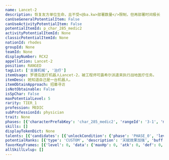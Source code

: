 ```yaml
---
name: Lancet-2
description: 恢复友方单位生命，且不受<@ba.kw>部署数量</>限制，但再部署时间极长
canUseGeneralPotentialItem: False
canUseActivityPotentialItem: False
potentialItemId: p_char_285_medic2
activityPotentialItemId: None
classicPotentialItemId: None
nationId: rhodes
groupId: None
teamId: None
displayNumber: RCX2
appellation: Lancet-2
position: RANGED
tagList: ['支援机械', '治疗']
itemUsage: 罗德岛医疗机器人Lancet-2，被工程师可露希尔派遣来执行战地医疗任务。
itemDesc: 她知道自己是一台机器人。
itemObtainApproach: 招募寻访
isNotObtainable: False
isSpChar: False
maxPotentialLevel: 5
rarity: TIER_1
profession: MEDIC
subProfessionId: physician
trait: None
phases: [{'characterPrefabKey': 'char_285_medic2', 'rangeId': '3-1', 'maxLevel': 30, 'attributesKeyFrames': [{'level': 1, 'data': {'maxHp': 261, 'atk': 42, 'def': 16, 'magicResistance': 0.0, 'cost': 3, 'blockCnt': 1, 'moveSpeed': 1.0, 'attackSpeed': 100.0, 'baseAttackTime': 2.85, 'respawnTime': 200, 'hpRecoveryPerSec': 0.0, 'spRecoveryPerSec': 1.0, 'maxDeployCount': 1, 'maxDeckStackCnt': 0, 'tauntLevel': 0, 'massLevel': 0, 'baseForceLevel': 0, 'stunImmune': False, 'silenceImmune': False, 'sleepImmune': False, 'frozenImmune': False, 'levitateImmune': False}}, {'level': 30, 'data': {'maxHp': 435, 'atk': 70, 'def': 27, 'magicResistance': 0.0, 'cost': 3, 'blockCnt': 1, 'moveSpeed': 1.0, 'attackSpeed': 100.0, 'baseAttackTime': 2.85, 'respawnTime': 200, 'hpRecoveryPerSec': 0.0, 'spRecoveryPerSec': 1.0, 'maxDeployCount': 1, 'maxDeckStackCnt': 0, 'tauntLevel': 0, 'massLevel': 0, 'baseForceLevel': 0, 'stunImmune': False, 'silenceImmune': False, 'sleepImmune': False, 'frozenImmune': False, 'levitateImmune': False}}], 'evolveCost': None}]
skills: []
displayTokenDict: None
talents: [{'candidates': [{'unlockCondition': {'phase': 'PHASE_0', 'level': 1}, 'requiredPotentialRank': 0, 'prefabKey': '1', 'name': '救援喷雾·I', 'description': '部署后立即恢复全场友方单位200点生命', 'rangeId': None, 'blackboard': [{'key': 'value', 'value': 200.0, 'valueStr': None}], 'tokenKey': None}, {'unlockCondition': {'phase': 'PHASE_0', 'level': 1}, 'requiredPotentialRank': 1, 'prefabKey': '1', 'name': '救援喷雾·II', 'description': '部署后立即恢复全场友方单位260点生命', 'rangeId': None, 'blackboard': [{'key': 'value', 'value': 260.0, 'valueStr': None}], 'tokenKey': None}, {'unlockCondition': {'phase': 'PHASE_0', 'level': 1}, 'requiredPotentialRank': 2, 'prefabKey': '1', 'name': '救援喷雾·III', 'description': '部署后立即恢复全场友方单位320点生命', 'rangeId': None, 'blackboard': [{'key': 'value', 'value': 320.0, 'valueStr': None}], 'tokenKey': None}, {'unlockCondition': {'phase': 'PHASE_0', 'level': 1}, 'requiredPotentialRank': 3, 'prefabKey': '1', 'name': '救援喷雾·IV', 'description': '部署后立即恢复全场友方单位380点生命', 'rangeId': None, 'blackboard': [{'key': 'value', 'value': 380.0, 'valueStr': None}], 'tokenKey': None}, {'unlockCondition': {'phase': 'PHASE_0', 'level': 1}, 'requiredPotentialRank': 4, 'prefabKey': '1', 'name': '救援喷雾·V', 'description': '部署后立即恢复全场友方单位440点生命', 'rangeId': None, 'blackboard': [{'key': 'value', 'value': 440.0, 'valueStr': None}], 'tokenKey': None}, {'unlockCondition': {'phase': 'PHASE_0', 'level': 1}, 'requiredPotentialRank': 5, 'prefabKey': '1', 'name': '救援喷雾·VI', 'description': '部署后立即恢复全场友方单位500点生命', 'rangeId': None, 'blackboard': [{'key': 'value', 'value': 500.0, 'valueStr': None}], 'tokenKey': None}]}]
potentialRanks: [{'type': 'CUSTOM', 'description': '天赋效果加强', 'buff': None, 'equivalentCost': None}, {'type': 'CUSTOM', 'description': '天赋效果加强', 'buff': None, 'equivalentCost': None}, {'type': 'CUSTOM', 'description': '天赋效果加强', 'buff': None, 'equivalentCost': None}, {'type': 'CUSTOM', 'description': '天赋效果加强', 'buff': None, 'equivalentCost': None}, {'type': 'CUSTOM', 'description': '天赋效果加强', 'buff': None, 'equivalentCost': None}]
favorKeyFrames: [{'level': 0, 'data': {'maxHp': 0, 'atk': 0, 'def': 0, 'magicResistance': 0.0, 'cost': 0, 'blockCnt': 0, 'moveSpeed': 0.0, 'attackSpeed': 0.0, 'baseAttackTime': 0.0, 'respawnTime': 0, 'hpRecoveryPerSec': 0.0, 'spRecoveryPerSec': 0.0, 'maxDeployCount': 0, 'maxDeckStackCnt': 0, 'tauntLevel': 0, 'massLevel': 0, 'baseForceLevel': 0, 'stunImmune': False, 'silenceImmune': False, 'sleepImmune': False, 'frozenImmune': False, 'levitateImmune': False}}, {'level': 50, 'data': {'maxHp': 100, 'atk': 40, 'def': 0, 'magicResistance': 0.0, 'cost': 0, 'blockCnt': 0, 'moveSpeed': 0.0, 'attackSpeed': 0.0, 'baseAttackTime': 0.0, 'respawnTime': 0, 'hpRecoveryPerSec': 0.0, 'spRecoveryPerSec': 0.0, 'maxDeployCount': 0, 'maxDeckStackCnt': 0, 'tauntLevel': 0, 'massLevel': 0, 'baseForceLevel': 0, 'stunImmune': False, 'silenceImmune': False, 'sleepImmune': False, 'frozenImmune': False, 'levitateImmune': False}}]
allSkillLvlup: []
---
```


